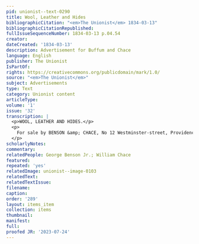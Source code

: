 ```yaml
---
pid: unionist--text-0290
title: Wool, Leather and Hides
bibliographicCitation: "<em>The Unionist</em> 1834-03-13"
bibliographicCitationRepublished: 
fullIssueSequenceNumber: 1834-03-13 p.04.54
creator: 
dateCreated: '1834-03-13'
description: Advertisement for Buffum and Chace
language: English
publisher: The Unionist
IsPartOf: 
rights: https://creativecommons.org/publicdomain/mark/1.0/
source: "<em>The Unionist</em>"
subject: Advertisements
type: Text
category: Unionist content
articleType: 
volume: '1'
issue: '32'
transcription: |
  <p>WOOL, LEATHER AND HIDES.</p>
  <p>
    For sale by BENSON &amp; CHACE, No 12 Westminster-street, Providence, R.I.
  </p>
scholarlyNotes: 
commentary: 
relatedPeople: George Benson Jr.; William Chace
featured: 
repeated: 'yes'
relatedImage: unionist--image-0103
relatedText: 
relatedTextIssue: 
filename: 
caption: 
order: '289'
layout: items_item
collection: items
thumbnail: 
manifest: 
full: 
proofed JR: '2023-07-24'
---
```

